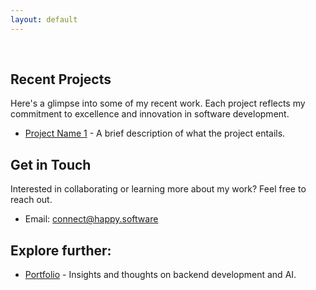 ```yaml
---
layout: default
---
```


<br>

## Recent Projects

Here's a glimpse into some of my recent work. Each project reflects my commitment to excellence and innovation in
software development.

- [Project Name 1](./portfolio/project-1.html) - A brief description of what the project entails.

## Get in Touch

Interested in collaborating or learning more about my work? Feel free to reach out.

- Email: [connect@happy.software](mailto:connect@happy.software)

## Explore further:

- [Portfolio](./portfolio/index.html) - Insights and thoughts on backend development and AI.
